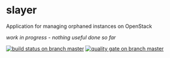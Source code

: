 # slayer

Application for managing orphaned instances on OpenStack

*work in progress - nothing useful done so far*

[![build status on branch master](https://travis-ci.org/iksnibarg/slayer.svg?branch=master)](https://travis-ci.org/iksnibarg/slayer)
[![quality gate on branch master](https://sonarcloud.io/api/badges/gate?key=pl.grabinski:slayer)](https://sonarcloud.io/dashboard?id=pl.grabinski:slayer)
